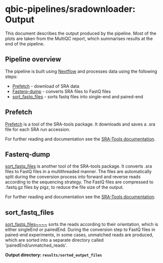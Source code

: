 # qbic-pipelines/sradownloader: Output

This document describes the output produced by the pipeline. Most of the plots are taken from the MultiQC report, which summarises results at the end of the pipeline.

<!-- TODO nf-core: Write this documentation describing your workflow's output -->

## Pipeline overview

The pipeline is built using [Nextflow](https://www.nextflow.io/)
and processes data using the following steps:

* [Prefetch](#prefetch) - download of SRA data
* [Fasterq-dump](#fasterq-dump) - converts SRA files to FastQ files
* [sort_fastq_files](#sort_fastq_files) - sorts fastq files into single-end and paired-end

## Prefetch

[Prefetch](https://github.com/ncbi/sra-tools) is a tool of the SRA-tools package. It downloads and saves a .sra file for each SRA run accession. 

For further reading and documentation see the [SRA-Tools documentation](https://ncbi.github.io/sra-tools/).

<!-- > **NB:** The FastQC plots displayed in the MultiQC report shows _untrimmed_ reads. They may contain adapter sequence and potentially regions with low quality. To see how your reads look after trimming, look at the FastQC reports in the `trim_galore` directory. -->


## Fasterq-dump

[sort_fastq_files](https://github.com/ncbi/sra-tools) is another tool of the SRA-tools package. It converts .sra files to FastQ files in a multithreaded manner. The files are automatically split during the conversion process into forward and reverse reads according to the sequencing strategy. The FastQ files are compressed to .fastq.gz files by pigz, to reduce the file size of the output.

For further reading and documentation see the [SRA-Tools documentation](https://ncbi.github.io/sra-tools/).



## sort_fastq_files

[sort_fastq_files~~~~](https://github.com/ncbi/sra-tools) sorts the reads according to their orientation, which is either singleEnd or pairedEnd. During the conversion step to FastQ files in paired-end experiments, in some cases, unmatched reads are produced, which are sorted into a separate directory called 'pairedEnd/unmatched_reads'.

**Output directory: `results/sorted_output_files`**


